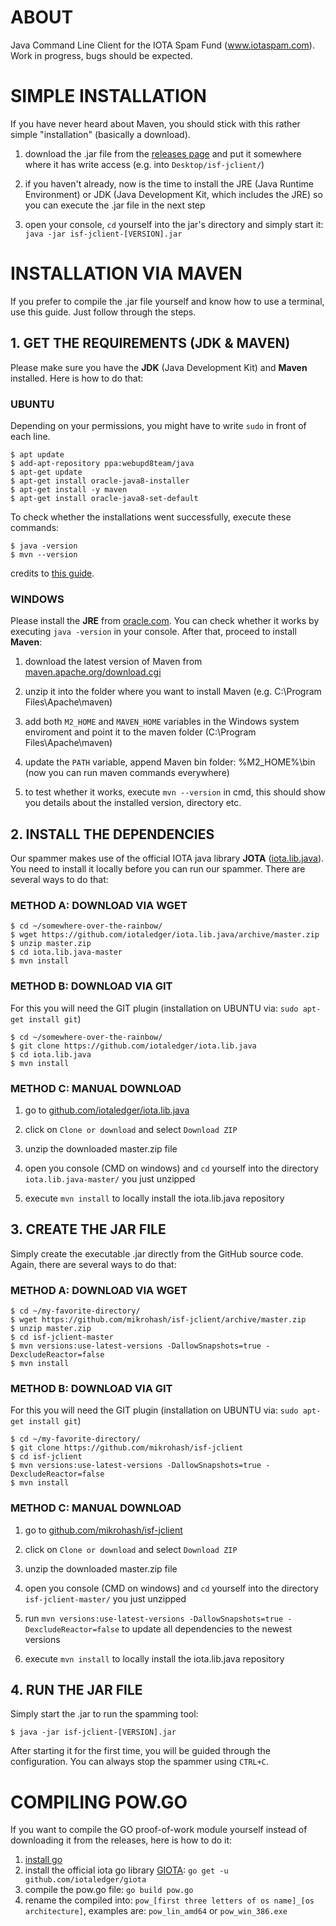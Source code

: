 # ABOUT

Java Command Line Client for the IOTA Spam Fund (www.iotaspam.com). Work in progress, bugs should be expected.


# SIMPLE INSTALLATION

If you have never heard about Maven, you should stick with this rather simple "installation" (basically a download).

1. download the .jar file from the [releases page](https://github.com/mikrohash/isf-jclient/releases) and put it somewhere where it has write access (e.g. into `Desktop/isf-jclient/`)

2. if you haven't already, now is the time to install the JRE (Java Runtime Environment) or JDK (Java Development Kit, which includes the JRE) so you can execute the .jar file in the next step

3. open your console, `cd` yourself into the jar's directory and simply start it: `java -jar isf-jclient-[VERSION].jar `


# INSTALLATION VIA MAVEN

If you prefer to compile the .jar file yourself and know how to use a terminal, use this guide. Just follow through the steps.

## 1. GET THE REQUIREMENTS (JDK & MAVEN)

Please make sure you have the **JDK** (Java Development Kit) and **Maven** installed. Here is how to do that:

### UBUNTU

Depending on your permissions, you might have to write `sudo` in front of each line.

	$ apt update
	$ add-apt-repository ppa:webupd8team/java
	$ apt-get update
	$ apt-get install oracle-java8-installer
	$ apt-get install -y maven 
	$ apt-get install oracle-java8-set-default

To check whether the installations went successfully, execute these commands:

	$ java -version
	$ mvn --version

credits to [this guide](https://medium.com/@scott.tudd/an-almost-complete-guide-to-setting-up-a-full-iota-node-d9784dfdc80).

### WINDOWS

Please install the **JRE** from [oracle.com](http://www.oracle.com/technetwork/java/javase/downloads/jre8-downloads-2133155.html). You can check whether it works by executing `java -version` in your console. After that, proceed to install **Maven**:

1. download the latest version of Maven from [maven.apache.org/download.cgi](https://maven.apache.org/download.cgi)

2. unzip it into the folder where you want to install Maven (e.g. C:\Program Files\Apache\maven)

3. add both `M2_HOME` and `MAVEN_HOME` variables in the Windows system enviroment and point it to the maven folder (C:\Program Files\Apache\maven)

4. update the `PATH` variable, append Maven bin folder: %M2_HOME%\bin (now you can run maven commands everywhere)

5. to test whether it works, execute `mvn --version` in cmd, this should show you details about the installed version, directory etc.

## 2. INSTALL THE DEPENDENCIES

Our spammer makes use of the official IOTA java library **JOTA** ([iota.lib.java](https://github.com/iotaledger/iota.lib.java)). You need to install it locally before you can run our spammer. There are several ways to do that:

### METHOD A: DOWNLOAD VIA WGET

	$ cd ~/somewhere-over-the-rainbow/
	$ wget https://github.com/iotaledger/iota.lib.java/archive/master.zip
	$ unzip master.zip
	$ cd iota.lib.java-master
	$ mvn install
	
### METHOD B: DOWNLOAD VIA GIT

For this you will need the GIT plugin (installation on UBUNTU via: `sudo apt-get install git`)

	$ cd ~/somewhere-over-the-rainbow/
	$ git clone https://github.com/iotaledger/iota.lib.java
	$ cd iota.lib.java
	$ mvn install
	
### METHOD C: MANUAL DOWNLOAD

1. go to [github.com/iotaledger/iota.lib.java](https://github.com/iotaledger/iota.lib.java)

2. click on `Clone or download` and select `Download ZIP`

3. unzip the downloaded master.zip file

4. open you console (CMD on windows) and `cd` yourself into the directory `iota.lib.java-master/` you just unzipped

5. execute `mvn install` to locally install the iota.lib.java repository

## 3. CREATE THE JAR FILE

Simply create the executable .jar directly from the GitHub source code. Again, there are several ways to do that:

### METHOD A: DOWNLOAD VIA WGET

	$ cd ~/my-favorite-directory/
	$ wget https://github.com/mikrohash/isf-jclient/archive/master.zip
	$ unzip master.zip
	$ cd isf-jclient-master
	$ mvn versions:use-latest-versions -DallowSnapshots=true -DexcludeReactor=false
	$ mvn install

### METHOD B: DOWNLOAD VIA GIT

For this you will need the GIT plugin (installation on UBUNTU via: `sudo apt-get install git`)
	
	$ cd ~/my-favorite-directory/
	$ git clone https://github.com/mikrohash/isf-jclient
	$ cd isf-jclient
	$ mvn versions:use-latest-versions -DallowSnapshots=true -DexcludeReactor=false
	$ mvn install
	
### METHOD C: MANUAL DOWNLOAD

1. go to [github.com/mikrohash/isf-jclient](https://github.com/mikrohash/isf-jclient)

2. click on `Clone or download` and select `Download ZIP`

3. unzip the downloaded master.zip file

4. open you console (CMD on windows) and `cd` yourself into the directory `isf-jclient-master/` you just unzipped

5. run `mvn versions:use-latest-versions -DallowSnapshots=true -DexcludeReactor=false` to update all dependencies to the newest versions

5. execute `mvn install` to locally install the iota.lib.java repository

## 4. RUN THE JAR FILE

Simply start the .jar to run the spamming tool:

	$ java -jar isf-jclient-[VERSION].jar

After starting it for the first time, you will be guided through the configuration. You can always stop the spammer using `CTRL+C`.

# COMPILING POW.GO

If you want to compile the GO proof-of-work module yourself instead of downloading it from the releases, here is how to do it:

1. [install go](https://golang.org/doc/install)
2. install the official iota go library [GIOTA](https://github.com/iotaledger/giota#install): `go get -u github.com/iotaledger/giota`
3. compile the pow.go file: `go build pow.go`
4. rename the compiled into: `pow_[first three letters of os name]_[os architecture]`, examples are: `pow_lin_amd64` or `pow_win_386.exe`